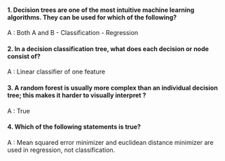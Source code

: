 #### 1. Decision trees are one of the most intuitive machine learning algorithms. They can be used for which of the following?

A : Both A and B
    - Classification
    - Regression

#### 2. In a decision classification tree, what does each decision or node consist of?

A : Linear classifier of one feature

#### 3. A random forest is usually more complex than an individual decision tree; this makes it harder to visually interpret ?

A : True

#### 4. Which of the following statements is true?

A : Mean squared error minimizer and euclidean distance minimizer are used in regression, not classification.